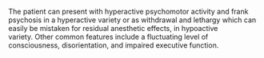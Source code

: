 The patient can present with hyperactive psychomotor activity and frank psychosis in a hyperactive variety or as withdrawal and lethargy which can easily be mistaken for residual anesthetic effects, in hypoactive variety. Other common features include a fluctuating level of consciousness, disorientation, and impaired executive function.
